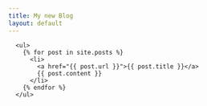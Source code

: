 ```yaml
---
title: My new Blog
layout: default
---
```


      <ul>
        {% for post in site.posts %}
          <li>
            <a href="{{ post.url }}">{{ post.title }}</a>
            {{ post.content }}
          </li>
        {% endfor %}
      </ul>
